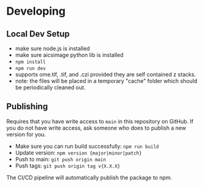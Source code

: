 # Developing

## Local Dev Setup

- make sure node.js is installed
- make sure aicsimage python lib is installed
- `npm install`
- `npm run dev`
- supports ome.tif, .tif, and .czi provided they are self contained z stacks.
- note: the files will be placed in a temporary "cache" folder which should be periodically cleaned out.

## Publishing

Requires that you have write access to `main` in this repository on GitHub. If
you do not have write access, ask someone who does to publish a new version for
you.

- Make sure you can run build successfully: `npm run build`
- Update version: `npm version {major|minor|patch}`
- Push to main: `git push origin main`
- Push tags: `git push origin tag v{X.X.X}`

The CI/CD pipeline will automatically publish the package to npm.
